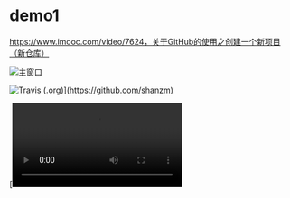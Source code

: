 # demo1
https://www.imooc.com/video/7624，关于GitHub的使用之创建一个新项目（新仓库）


![主窗口](https://github.com/shanzm/Restaurant-Management-System/blob/master/Document/images/FormLogin.png)

![Travis (.org)](https://img.shields.io/travis/USER/REPO.svg?style=flat-square)](https://github.com/shanzm)

[![Watch the video](https://github.com/shanzm/Restaurant-Management-System/blob/cd509f6008650a35967ec96dccf47c5055e97b22/VideoDemo.wmv)
